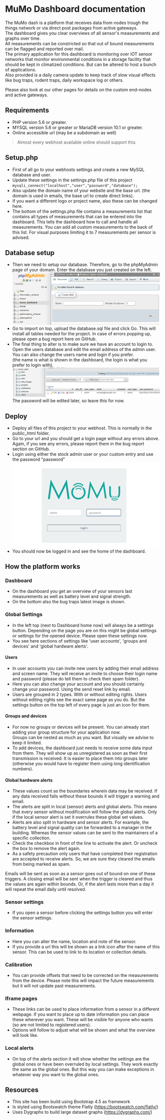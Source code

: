 # MuMo Dashboard documentation

The MuMo dash is a platform that receives data from nodes trough the things network or via direct post packages from active gateways.  
The dashboard gives you clear overviews of all sensor's measurements and graphs over time.  
All measurements can be constricted so that out of bound measurements can be flagged and reported over mail.   
The primary application for this dashboard is monitoring over IOT sensor networks that monitor environmental conditions in a storage facility that should be kept in climatized conditions. But can be altered to host a bunch of applications.  
Also provided is a daily camera update to keep track of slow visual effects like bug traps, rodent traps, daily workspace log or others.

Please also look at our other pages for details on the custom end-nodes and active gateways. 

## Requirements
* PHP version 5.6 or greater.
* MYSQL version 5.6 or greater or MariaDB version 10.1 or greater.
* Online accessible url (may be a subdomain as well)
> Almost every webhost available online should support this.

## Setup.php
- First of all go to your webhosts settings and create a new MySQL database and user. 
- Update these settings in the settings.php file of this project `mysqli_connect("localhost","user","password","database");`
- Also update the domain name of your website and the base url. (the domain is used in emails, the base url to create direct links).
- If you want a different logo or project name, also these can be changed here.
- The bottom of the settings.php file contains a measurements list that contains all types of measurements that can be entered into the dashboard. This tells the dashboard how to call and handle all measurements. You can add all custom measurements to the back of this list. For visual purposes limiting it to 7 measurements per sensor is advised.

## Database setup
- Then we need to setup our database. Therefore, go to the phpMyAdmin page of your domain. Enter the database you just created on the left. 
![alt text](documentation/open_phpMyAdmin.png)
- Go to import on top, upload the database.sql file and click Go. This will install all tables needed for the project. In case of errors popping up, please open a bug report here on GitHub.
- The final thing to alter is to make sure we have an account to login to. Open the users database and edit the email address of the admin user. You can also change the users name and login if you prefer.   
(the name is what is shown in the dashboard, the login is what you prefer to login with).
![alt text](documentation/user_email.png) 
The password will be edited later, so leave this for now.

## Deploy
- Deploy all files of this project to your webhost. This is normally in the public_html folder.
- Go to your url and you should get a login page without any errors above. Again, if you see any errors, please report them in the bug report section on GitHub.
- Login using either the stock admin user or your custom entry and use the password "password"
![alt text](documentation/login.png) 
- You should now be logged in and see the home of the dashboard.

## How the platform works

### Dashboard
- On the dashboard you get an overview of your sensors last measurements as well as battery level and signal strength.
- On the bottom also the bug traps latest image is shown. 

### Global Settings
- In the left top (next to Dashboard home now) will always be a settings button. Depending on the page you are on this might be global settings or settings for the opened device. Please open these settings now.
- You see here sections of settings like 'user accounts', 'groups and devices' and 'global hardware alerts'.

#### Users
- In user accounts you can invite new users by adding their email address and screen name. They will receive an invite to choose their login name and password (please do tell them to check their spam folder).
- Here you can also change your account and you should certainly change your password. Using the send reset link by email.
- Users are grouped in 2 types. With or without editing rights. Users without editing rights see the exact same page as you do. But the settings button on the top left of every page is just an icon for them.

#### Groups and devices
- For now no groups or devices will be present. You can already start adding your group structure for your application now.   
Groups can be nested as much as you want. But visually we advise to keep it limited.
- To add devices, the dashboard just needs to receive some data input from them. They will show up as unregistered as soon as their first transmission is received. It is easier to place them into groups later (otherwise you would have to register them using long identification numbers).

#### Global hardware alerts
- These values count as the boundaries wherein data may be received. If any data received falls without these bounds it will trigger a warning and email.
- The alerts are split in local (sensor) alerts and global alerts. This means that every sensor without modification will follow the global alerts. Only if the local sensor alert is set it overrules these global set values.
- Alerts are also split in hardware and sensor alerts. For example, the battery level and signal quality can be forwarded to a manager in the building. Whereas the sensor values can be sent to the maintainers of a specific collection.
- Check the checkbox in front of the line to activate the alert. Or uncheck the box to remove the alert again.
- As a safety precaution only users that have completed their registration are accepted to receive alerts. So, we are sure they cleared the emails from being marked as spam.

Emails will be sent as soon as a sensor goes out of bound on one of these triggers. A closing email will be sent when the trigger is cleared and thus the values are again within bounds. Or, if the alert lasts more than a day it will repeat the email daily until resolved.

### Sensor settings
- If you open a sensor before clicking the settings button you will enter the sensor settings.

### Information
- Here you can alter the name, location and note of the sensor.
- If you provide a url this will be shown as a link icon after the name of this sensor. This can be used to link to its location or collection details.

### Calibration
- You can provide offsets that need to be corrected on the measurements from the device. Please note this will impact the future measurements but it will not update past measurements.

### Iframe pages
- These links can be used to place information from a sensor in a different webpage. If you want to place up to date information you can place these wherever you want. These will be visible for anyone who wants (so are not limited to registered users).
- Options will follow to adjust what will be shown and what the overview will look like.

### Local alerts
- On top of the alerts section it will show whether the settings are the global ones or have been overruled by local settings. They work exactly the same as the global ones. But this way you can make exceptions in whatever way you want to the global ones.

## Resources
- This site has been build using Bootstrap 4.5 as framework
- Is styled using Bootswatch theme Flatly (https://bootswatch.com/flatly/)
- Uses Dygraphs to build large dataset graphs (https://dygraphs.com/)
